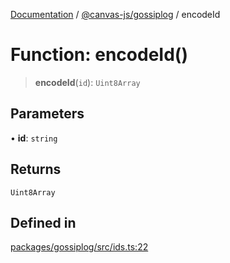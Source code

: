 [Documentation](../../../packages.md) / [@canvas-js/gossiplog](../index.md) / encodeId

# Function: encodeId()

> **encodeId**(`id`): `Uint8Array`

## Parameters

• **id**: `string`

## Returns

`Uint8Array`

## Defined in

[packages/gossiplog/src/ids.ts:22](https://github.com/canvasxyz/canvas/blob/62d177fb446565afa753f83091e84331fbd47245/packages/gossiplog/src/ids.ts#L22)
